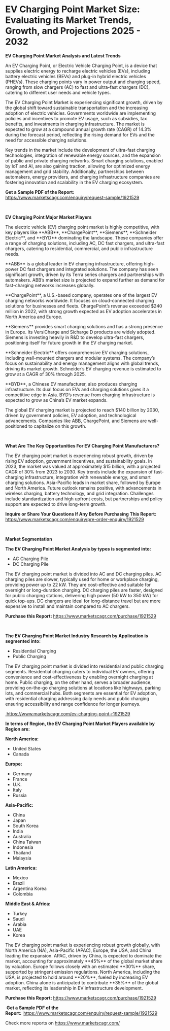 <p><h1>EV Charging Point Market Size: Evaluating its Market Trends, Growth, and Projections 2025 - 2032</h1></p><p><strong>EV Charging Point Market Analysis and Latest Trends</strong></p>
<p><p>An EV Charging Point, or Electric Vehicle Charging Point, is a device that supplies electric energy to recharge electric vehicles (EVs), including battery electric vehicles (BEVs) and plug-in hybrid electric vehicles (PHEVs). These charging points vary in power output and charging speed, ranging from slow chargers (AC) to fast and ultra-fast chargers (DC), catering to different user needs and vehicle types.</p><p>The EV Charging Point Market is experiencing significant growth, driven by the global shift toward sustainable transportation and the increasing adoption of electric vehicles. Governments worldwide are implementing policies and incentives to promote EV usage, such as subsidies, tax benefits, and investments in charging infrastructure. The market is expected to grow at a compound annual growth rate (CAGR) of 14.3% during the forecast period, reflecting the rising demand for EVs and the need for accessible charging solutions.</p><p>Key trends in the market include the development of ultra-fast charging technologies, integration of renewable energy sources, and the expansion of public and private charging networks. Smart charging solutions, enabled by IoT and AI, are also gaining traction, allowing for optimized energy management and grid stability. Additionally, partnerships between automakers, energy providers, and charging infrastructure companies are fostering innovation and scalability in the EV charging ecosystem.</p></p>
<p><strong>Get a Sample PDF of the Report:&nbsp;</strong> <a href="https://www.marketscagr.com/enquiry/request-sample/1921529?utm_campaign=1743&utm_medium=2&utm_source=Github&utm_content=ia&utm_term=22012025&utm_id=ev-charging-point">https://www.marketscagr.com/enquiry/request-sample/1921529</a></p>
<p>&nbsp;</p>
<p><strong>EV Charging Point Major Market Players</strong></p>
<p><p>The electric vehicle (EV) charging point market is highly competitive, with key players like **ABB**, **ChargePoint**, **Siemens**, **Schneider Electric**, and **BYD** dominating the landscape. These companies offer a range of charging solutions, including AC, DC fast chargers, and ultra-fast chargers, catering to residential, commercial, and public infrastructure needs.</p><p>**ABB** is a global leader in EV charging infrastructure, offering high-power DC fast chargers and integrated solutions. The company has seen significant growth, driven by its Terra series chargers and partnerships with automakers. ABB’s market size is projected to expand further as demand for fast-charging networks increases globally.</p><p>**ChargePoint**, a U.S.-based company, operates one of the largest EV charging networks worldwide. It focuses on cloud-connected charging solutions for businesses and fleets. ChargePoint’s revenue exceeded $240 million in 2022, with strong growth expected as EV adoption accelerates in North America and Europe.</p><p>**Siemens** provides smart charging solutions and has a strong presence in Europe. Its VersiCharge and Sicharge D products are widely adopted. Siemens is investing heavily in R&D to develop ultra-fast chargers, positioning itself for future growth in the EV charging market.</p><p>**Schneider Electric** offers comprehensive EV charging solutions, including wall-mounted chargers and modular systems. The company’s focus on sustainability and energy management aligns with global trends, driving its market growth. Schneider’s EV charging revenue is estimated to grow at a CAGR of 30% through 2025.</p><p>**BYD**, a Chinese EV manufacturer, also produces charging infrastructure. Its dual focus on EVs and charging solutions gives it a competitive edge in Asia. BYD’s revenue from charging infrastructure is expected to grow as China’s EV market expands.</p><p>The global EV charging market is projected to reach $140 billion by 2030, driven by government policies, EV adoption, and technological advancements. Companies like ABB, ChargePoint, and Siemens are well-positioned to capitalize on this growth.</p></p>
<p>&nbsp;</p>
<p><strong>What Are The Key Opportunities For EV Charging Point Manufacturers?</strong></p>
<p><p>The EV charging point market is experiencing robust growth, driven by rising EV adoption, government incentives, and sustainability goals. In 2023, the market was valued at approximately $15 billion, with a projected CAGR of 30% from 2023 to 2030. Key trends include the expansion of fast-charging infrastructure, integration with renewable energy, and smart charging solutions. Asia-Pacific leads in market share, followed by Europe and North America. Future outlook remains positive, with advancements in wireless charging, battery technology, and grid integration. Challenges include standardization and high upfront costs, but partnerships and policy support are expected to drive long-term growth.</p></p>
<p><strong>Inquire or Share Your Questions If Any Before Purchasing This Report:</strong> <a href="https://www.marketscagr.com/enquiry/pre-order-enquiry/1921529?utm_campaign=1743&utm_medium=2&utm_source=Github&utm_content=ia&utm_term=22012025&utm_id=ev-charging-point">https://www.marketscagr.com/enquiry/pre-order-enquiry/1921529</a></p>
<p>&nbsp;</p>
<p><strong>Market Segmentation</strong></p>
<p><strong>The EV Charging Point Market Analysis by types is segmented into:</strong></p>
<p><ul><li>AC Charging Pile</li><li>DC Charging Pile</li></ul></p>
<p><p>The EV charging point market is divided into AC and DC charging piles. AC charging piles are slower, typically used for home or workplace charging, providing power up to 22 kW. They are cost-effective and suitable for overnight or long-duration charging. DC charging piles are faster, designed for public charging stations, delivering high power (50 kW to 350 kW) for quick top-ups. DC chargers are ideal for long-distance travel but are more expensive to install and maintain compared to AC chargers.</p></p>
<p><strong>Purchase this Report:&nbsp;</strong><a href="https://www.marketscagr.com/purchase/1921529?utm_campaign=1743&utm_medium=2&utm_source=Github&utm_content=ia&utm_term=22012025&utm_id=ev-charging-point">https://www.marketscagr.com/purchase/1921529</a></p>
<p>&nbsp;</p>
<p><strong>The EV Charging Point Market Industry Research by Application is segmented into:</strong></p>
<p><ul><li>Residential Charging</li><li>Public Charging</li></ul></p>
<p><p>The EV charging point market is divided into residential and public charging segments. Residential charging caters to individual EV owners, offering convenience and cost-effectiveness by enabling overnight charging at home. Public charging, on the other hand, serves a broader audience, providing on-the-go charging solutions at locations like highways, parking lots, and commercial hubs. Both segments are essential for EV adoption, with residential charging addressing daily needs and public charging ensuring accessibility and range confidence for longer journeys.</p></p>
<p><a href="https://www.marketscagr.com/ev-charging-point-r1921529?utm_campaign=1743&utm_medium=2&utm_source=Github&utm_content=ia&utm_term=22012025&utm_id=ev-charging-point">&nbsp;https://www.marketscagr.com/ev-charging-point-r1921529</a></p>
<p><strong>In terms of Region, the EV Charging Point Market Players available by Region are:</strong></p>
<p>
    <p> <strong> North America: </strong>
        <ul>
            <li>United States</li>
            <li>Canada</li>
        </ul>
        </p> 
    <p> <strong> Europe: </strong>
        <ul>
            <li>Germany</li>
            <li>France</li>
            <li>U.K.</li>
            <li>Italy</li>
            <li>Russia</li>
        </ul>
        </p> 
    <p> <strong> Asia-Pacific: </strong>
        <ul>
            <li>China</li>
            <li>Japan</li>
            <li>South Korea</li>
            <li>India</li>
            <li>Australia</li>
            <li>China Taiwan</li>
            <li>Indonesia</li>
            <li>Thailand</li>
            <li>Malaysia</li>
        </ul>
        </p> 
    <p> <strong> Latin America: </strong>
        <ul>
            <li>Mexico</li>
            <li>Brazil</li>
            <li>Argentina Korea</li>
            <li>Colombia</li>
        </ul>
        </p> 
    <p> <strong> Middle East & Africa: </strong>
        <ul>
            <li>Turkey</li>
            <li>Saudi</li>
            <li>Arabia</li>
            <li>UAE</li>
            <li>Korea</li>
        </ul>
    </p>
    </p>
<p><p>The EV charging point market is experiencing robust growth globally, with North America (NA), Asia-Pacific (APAC), Europe, the USA, and China leading the expansion. APAC, driven by China, is expected to dominate the market, accounting for approximately **45%** of the global market share by valuation. Europe follows closely with an estimated **30%** share, supported by stringent emission regulations. North America, including the USA, is projected to hold around **20%**, fueled by increasing EV adoption. China alone is anticipated to contribute **35%** of the global market, reflecting its leadership in EV infrastructure development.</p></p>
<p><strong>Purchase this Report: </strong><a href="https://www.marketscagr.com/purchase/1921529?utm_campaign=1743&utm_medium=2&utm_source=Github&utm_content=ia&utm_term=22012025&utm_id=ev-charging-point">https://www.marketscagr.com/purchase/1921529</a></p>
<p>&nbsp;<strong>Get a Sample PDF of the Report:&nbsp;&nbsp;</strong><a href="https://www.marketscagr.com/enquiry/request-sample/1921529?utm_campaign=1743&utm_medium=2&utm_source=Github&utm_content=ia&utm_term=22012025&utm_id=ev-charging-point">https://www.marketscagr.com/enquiry/request-sample/1921529</a></p>
<p><strong></strong></p>
<p>Check more reports on <a href="https://www.marketscagr.com/?utm_campaign=1743&utm_medium=2&utm_source=Github&utm_content=ia&utm_term=22012025&utm_id=ev-charging-point">https://www.marketscagr.com/</a></p>
